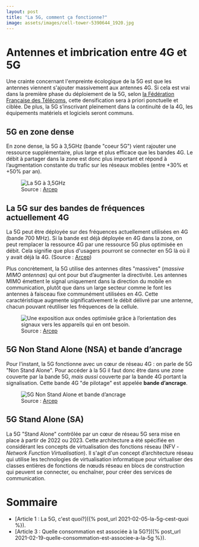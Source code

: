 ```yaml
---
layout: post
title: "La 5G, comment ça fonctionne?"
image: assets/images/cell-tower-5390644_1920.jpg
---
```


# Antennes et imbrication entre 4G et 5G
Une crainte concernant l'empreinte écologique de la 5G est que les antennes viennent s'ajouter massivement aux antennes 4G. Si cela est vrai dans la première phase du déploiement de la 5G, selon [la Fédération Française des Télécoms](https://www.fftelecoms.org/app/uploads/2020/10/CSF-5G-et-environnement-FINAL-22-septembre-2020.pdf#page=5), cette densification sera à priori ponctuelle et ciblée. De plus, la 5G s’inscrivant pleinement dans la continuité de la 4G, les équipements matériels et logiciels seront communs.

## 5G en zone dense
En zone dense, la 5G à 3,5GHz (bande "coeur 5G") vient rajouter une ressource supplémentaire, plus large et plus efficace que les bandes 4G. Le débit à partager dans la zone est donc plus important et répond à l’augmentation constante du trafic sur les réseaux mobiles (entre +30% et +50% par an).

<figure class="align-center">
  <img src="{{ site.url }}{{ site.baseurl }}/assets/images/5G_3-5GHz.png" alt="La 5G à 3,5GHz">
  <figcaption>Source : <a href="https://www.arcep.fr/fileadmin/cru-1614035751/user_upload/grands_dossiers/5G/aspects-techniques-5G-imbrication-entre-4G-et-5G.pdf#page=4">Arcep</a></figcaption>
</figure>

## La 5G sur des bandes de fréquences actuellement 4G
La 5G peut être déployée sur des fréquences actuellement utilisées en 4G (bande 700 MHz). Si la bande est déjà déployée en 4G dans la zone, on peut remplacer la ressource 4G par une ressource 5G plus optimisée en débit. Cela signifie que plus d'usagers pourront se connecter en 5G là où il y avait déjà la 4G. (Source : [Arcep](https://www.arcep.fr/fileadmin/cru-1614035751/user_upload/grands_dossiers/5G/aspects-techniques-5G-imbrication-entre-4G-et-5G.pdf#page=5))

Plus concrètement, la 5G utilise des antennes dites "massives" (*massive MIMO antennas*) qui ont pour but d’augmenter la directivité. Les antennes MIMO émettent le signal uniquement dans la direction du mobile en communication, plutôt que dans un large secteur comme le font les antennes à faisceau fixe communément utilisées en 4G. Cette caractéristique  augmente significativement le débit délivré par une antenne, chacun pouvant réutiliser les fréquences de la cellule. 

<figure class="align-center">
  <img src="{{ site.url }}{{ site.baseurl }}/assets/images/antenne_active.png" alt="Une exposition aux ondes optimisée grâce à l’orientation des signaux vers les appareils qui en ont besoin.">
  <figcaption>Source : <a href="https://www.economie.gouv.fr/files/files/PDF/2020/Brochure_5G_WEB.PDF#page=5">Arcep</a></figcaption>
</figure>


## 5G Non Stand Alone (NSA) et bande d’ancrage
Pour l'instant, la 5G fonctionne avec un cœur de réseau 4G : on parle de 5G "Non Stand Alone". Pour accéder à la 5G il faut donc être dans une zone couverte par la bande 5G, *mais aussi* couverte par la bande 4G portant la signalisation. Cette bande 4G "de pilotage" est appelée **bande d’ancrage**.

<figure class="align-center">
  <img src="{{ site.url }}{{ site.baseurl }}/assets/images/5G_bande_dancrage.png" alt="5G Non Stand Alone et bande d’ancrage">
  <figcaption>Source : <a href="https://www.arcep.fr/fileadmin/cru-1614035751/user_upload/grands_dossiers/5G/aspects-techniques-5G-imbrication-entre-4G-et-5G.pdf#page=7">Arcep</a></figcaption>
</figure>

## 5G Stand Alone (SA)
La 5G "Stand Alone" contrôlée par un cœur de réseau 5G sera mise en place à partir de 2022 ou 2023. Cette architecture a été spécifiée en considérant les concepts de virtualisation des fonctions réseau  (NFV - *Network Function Virtualisation*). Il s'agit d'un concept d’architecture réseau qui utilise les technologies de virtualisation informatique pour virtualiser des classes entières de fonctions de nœuds réseau en blocs de construction qui peuvent se connecter, ou enchaîner, pour créer des services de communication.

# Sommaire
- [Article 1 : La 5G, c'est quoi?]({% post_url 2021-02-05-la-5g-cest-quoi %}). 
- [Article 3 : Quelle consommation est associée à la 5G?]({% post_url 2021-02-19-quelle-consommation-est-associee-a-la-5g %}). 